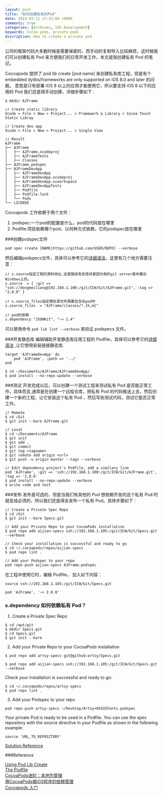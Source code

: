```yaml
---
layout: post
title: "如何创建私有的Pod"
date: 2015-03-11 17:23:04 +0800
comments: true
categories: [Archives, iOS Development]
keywords: Cocoa pods, private pods
discription: How to create a private pod
---
```


公司的框架代码大多数时候是需要保密的，而手动的复制导入比较麻烦，这时候我们可以创建私有 Pod 来方便我们的日常开发工作，本文是我创建私有 Pod 的笔记。

Cocoapods 提供了 pod lib create [pod name] 来创建私有库工程，但是有个 embedded dylibs/frameworks are only supported on iOS 8.0 and later 的问题。 意思是只有部署 iOS 8 以上的应用才能使用它，所以要支持 iOS 8 以下的应用的 Pod 我们还是得手动创建，详细步骤如下：

```
$ mkdir AJFrame

// Create static library
Xcode > File > New > Project... > Framework & Library > Cocoa Touch Static Libray 

// Create dev app
Xcode > File > New > Project... > Single View 

// Result 
AJFrame
├── AJFrame
│   ├── AJFrame.xcodeproj
│   ├── AJFrameTests
│   ├── Classes
├── AJFrame.podspec
├── AJFrameDevApp
│   ├── AJFrameDevApp
│   ├── AJFrameDevApp.xcodeproj
│   ├── AJFrameDevApp.xcworkspace
│   ├── AJFrameDevAppTests
│   ├── Podfile
│   ├── Podfile.lock
│   └── Pods
└── LICENSE
```
<!-- more -->
Cocoapods 工作依赖于两个文件：  

1. podspec:一个pod的配置是什么，pod的代码放在哪里  
2. Podfile:项目依赖哪个pod，以何种方式依赖，它的podspec放在哪里    

###创建podspec文件

```
pod spec create [NAME|https://github.com/USER/REPO] --verbose
```
<!--more-->

然后编辑podspecs文件，具体可以参考它的[详细语法](https://guides.cocoapods.org/syntax/podspec.html)，这里有几个地方需要注意：

```
// s.source指定工程的源码地址,这里路径有些怪异是因为我的git server是布署在Windows上的。
s.source  = { :git => "ssh://dongmeiliang@192.168.1.100:/git/ICW/Git/AJFrame.git", :tag => "2.0.0" }

// s.source_files指定哪些源文件需要包含在pod中
s.source_files  = "AJFrame/classes/*.{h,m}"

// pod的依赖
s.dependency "JSONKit", "~> 1.4"

```
可以使用命令 `pod lib lint --verbose` 来验证 podspecs 文件。

###开发静态库
编辑辅助开发静态库应用工程的 Podfile，具体可以参考它的[详细语法](https://guides.cocoapods.org/syntax/podfile.html) ,让它使用安装链接静态库.

```
target 'AJFrameDevApp' do
    pod 'AJFrame', :path => '../'
end

$ cd ~/Documents/AJFrame/AJFrameDevApp/
$ pod install --no-repo-update --verbose
```

###测试
开发完成以后，可以创建一个测试工程来测试私有 Pod 是否能正常工作，具体而言,通常是在创建一个远程仓库，把私有 Pod 的代码推送上去，然后创建一个新的工程，让它安装这个私有 Pod ，然后写些测试代码，测试它能否正常工作。

```
// Remote 
$ cd /Git
$ git init --bare AJFrame.git

// Local
$ cd ~/Documents/AJFrame
$ git init 
$ git add .
$ git commit
$ git tag <tagname>
$ git remote add origin <url>
$ git push -u origin master --tags --verbose

// Edit dependency project's Podfile, add a similary line
pod 'AJFrame', :git => 'ssh://192.168.1.100:/git/ICW/Git/AJFrame.git', :tag => '2.0.0'
$ pod install --no-repo-update --verbose
$ write code and test
```

###发布
发布是可选的，但是当我们有其他的 Pod 想依赖开发的这个私有 Pod 时就变成必须的，所以我们还是得会发布一个私有 Pod。具体步骤如下：

```
// Create a Private Spec Repo  
$ cd /Git  
$ git init --bare Specs.git

// Add your Private Repo to your CocoaPods installation
$ pod repo add aijian-specs ssh://192.168.1.105:/git/ICW/Git/Specs.git --verbose

// Check your installation is successful and ready to go
$ cd ~/.cocoapods/repos/aijian-specs
$ pod repo lint .

// Add your Podspec to your repo
pod repo push aijian-specs AJFrame.podspec

```

在工程中使用它时，编辑 Podfile， 加入如下内容：

```
source ssh://192.168.1.105:/git/ICW/Git/Specs.git

pod 'AJFrame', '~> 2.0.0' 
```

### s.dependency 如何依赖私有 Pod？

1. Create a Private Spec Repo  

```
$ cd /opt/git  
$ mkdir Specs.git  
$ cd Specs.git
$ git init --bare
```

2. Add your Private Repo to your CocoaPods installation 

```
$ pod repo add artsy-specs git@github:artsy/Specs.git

$ pod repo add aijian-specs ssh://192.168.1.105:/git/ICW/Git/Specs.git --verbose
``` 

Check your installation is successful and ready to go:

```
$ cd ~/.cocoapods/repos/artsy-specs
$ pod repo lint .
```

3. Add your Podspec to your repo

```
pod repo push artsy-specs ~/Desktop/Artsy+OSSUIFonts.podspec
```
Your private Pod is ready to be used in a Podfile. You can use the spec repository with the source directive in your Podfile as shown in the following example:

```
source 'URL_TO_REPOSITORY'
```

[Solution Reference](http://stackoverflow.com/questions/25759170/how-to-add-a-private-cocoapod-as-a-dependency-in-another-pod-podspec-file)

###Reference  

[Using Pod Lib Create](http://guides.cocoapods.org/making/using-pod-lib-create)  
[The Podfile](http://guides.cocoapods.org/using/the-podfile.html)  
[CocoaPods进阶：本地包管理](http://www.iwangke.me/2013/04/18/advanced-cocoapods/)  
[用CocoaPods做iOS程序的依赖管理](http://blog.devtang.com/blog/2014/05/25/use-cocoapod-to-manage-ios-lib-dependency/)  
[Cocoapods 入门](http://studentdeng.github.io/blog/2013/09/13/cocoapods-tutorial/)

